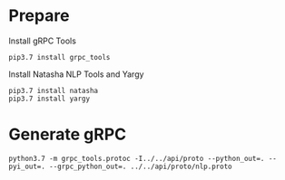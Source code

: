 # Prepare

Install gRPC Tools

```shell
pip3.7 install grpc_tools
```

Install Natasha NLP Tools and Yargy

```shell
pip3.7 install natasha
pip3.7 install yargy
```

# Generate gRPC 

```shell
python3.7 -m grpc_tools.protoc -I../../api/proto --python_out=. --pyi_out=. --grpc_python_out=. ../../api/proto/nlp.proto
```